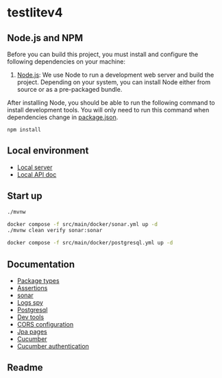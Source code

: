 # testlitev4

## Node.js and NPM

Before you can build this project, you must install and configure the following dependencies on your machine:

1. [Node.js](https://nodejs.org/): We use Node to run a development web server and build the project.
   Depending on your system, you can install Node either from source or as a pre-packaged bundle.

After installing Node, you should be able to run the following command to install development tools.
You will only need to run this command when dependencies change in [package.json](package.json).

```
npm install
```

## Local environment

- [Local server](http://localhost:8080)
- [Local API doc](http://localhost:8080/swagger-ui/index.html)

<!-- jhipster-needle-localEnvironment -->

## Start up

```bash
./mvnw
```

```bash
docker compose -f src/main/docker/sonar.yml up -d
./mvnw clean verify sonar:sonar

```

```bash
docker compose -f src/main/docker/postgresql.yml up -d
```


<!-- jhipster-needle-startupCommand -->

## Documentation

- [Package types](documentation/package-types.md)
- [Assertions](documentation/assertions.md)
- [sonar](documentation/sonar.md)
- [Logs spy](documentation/logs-spy.md)
- [Postgresql](documentation/postgresql.md)
- [Dev tools](documentation/dev-tools.md)
- [CORS configuration](documentation/cors-configuration.md)
- [Jpa pages](documentation/jpa-pages.md)
- [Cucumber](documentation/cucumber.md)
- [Cucumber authentication](documentation/cucumber-authentication.md)

<!-- jhipster-needle-documentation -->

## Readme


<!-- jhipster-needle-readme -->
